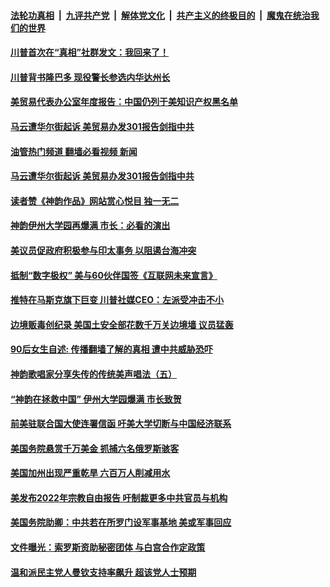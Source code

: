 ####  [法轮功真相](../../../../basic/blob/master/README.md?t=04300201) &nbsp;|&nbsp; [九评共产党](../../../../9ping.md/blob/master/README.md?t=04300201) &nbsp;|&nbsp; [解体党文化](../../../../jtdwh.md/blob/master/README.md?t=04300201)  &nbsp;|&nbsp; [共产主义的终极目的](../../../../gczydzjmd.md/blob/master/README.md?t=04300201) &nbsp;|&nbsp; [魔鬼在统治我们的世界](../../../../mgztzwmdsj.md/blob/master/README.md?t=04300201) 

#### [川普首次在“真相”社群发文：我回来了！ ](../pages/soh6/616384.md?t=04300201) 
#### [川普背书隆巴多 现役警长参选内华达州长](../pages/soh6/616369.md?t=04300201) 
#### [美贸易代表办公室年度报告：中国仍列于美知识产权黑名单](../pages/soh6/616288.md?t=04300201) 
#### [马云遭华尔街起诉 美贸易办发301报告剑指中共](../pages/soh6/616336.md?t=04300201) 
#### [油管热门频道 翻墙必看视频 新闻](http://78.141.244.201:81/youtube.html?04300201)
#### [马云遭华尔街起诉 美贸易办发301报告剑指中共](../pages/soh6/616336.md?t=04300201) 
#### [读者赞《神韵作品》网站赏心悦目 独一无二](../pages/soh6/616309.md?t=04300201) 
#### [神韵伊州大学园再爆满 市长：必看的演出](../pages/soh6/616300.md?t=04300201) 
#### [美议员促政府积极参与印太事务 以阻遏台海冲突](../pages/soh6/616267.md?t=04300201) 
#### [抵制“数字极权” 美与60伙伴国签《互联网未来宣言》](../pages/soh6/616240.md?t=04300201) 
#### [推特在马斯克旗下巨变 川普社媒CEO：左派受冲击不小](../pages/soh6/616213.md?t=04300201) 
#### [边境贩毒创纪录 美国土安全部花数千万关边境墙 议员猛轰](../pages/soh6/616186.md?t=04300201) 
#### [90后女生自述: 传播翻墙了解的真相 遭中共威胁恐吓 ](../pages/soh6/616246.md?t=04300201) 
#### [神韵歌唱家分享失传的传统美声唱法（五）](../pages/soh6/616051.md?t=04300201) 
#### [“神韵在拯救中国” 伊州大学园爆满 市长致贺](../pages/soh6/615970.md?t=04300201) 
#### [前美驻联合国大使连署信函 吁美大学切断与中国经济联系](../pages/soh6/615901.md?t=04300201) 
#### [美国务院悬赏千万美金 抓捕六名俄罗斯骇客](../pages/soh6/615892.md?t=04300201) 
#### [美国加州出现严重乾旱 六百万人削减用水](../pages/soh6/615922.md?t=04300201) 
#### [美发布2022年宗教自由报告 吁制裁更多中共官员与机构](../pages/soh6/615844.md?t=04300201) 
#### [美国务院助卿：中共若在所罗门设军事基地 美或军事回应](../pages/soh6/615616.md?t=04300201) 
#### [文件曝光：索罗斯资助秘密团体 与白宫合作定政策](../pages/soh6/615613.md?t=04300201) 
#### [温和派民主党人曼钦支持率飙升 超该党人士预期](../pages/soh6/615604.md?t=04300201) 
<img src='http://gfw-breaker.win/goodnews/indexes/soh6.md' width='0px' height='0px'/>
